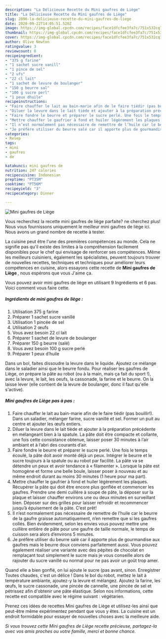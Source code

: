 ```yaml
---
description: "La Délicieuse Recette du Mini gaufres de Liège"
title: "La Délicieuse Recette du Mini gaufres de Liège"
slug: 2896-la-delicieuse-recette-du-mini-gaufres-de-liege
date: 2020-09-22T14:05:51.520Z
image: https://img-global.cpcdn.com/recipes/face1dfcfee3fa7c/751x532cq70/mini-gaufres-de-liege-photo-principale-de-la-recette.jpg
thumbnail: https://img-global.cpcdn.com/recipes/face1dfcfee3fa7c/751x532cq70/mini-gaufres-de-liege-photo-principale-de-la-recette.jpg
cover: https://img-global.cpcdn.com/recipes/face1dfcfee3fa7c/751x532cq70/mini-gaufres-de-liege-photo-principale-de-la-recette.jpg
author: Olive Newton
ratingvalue: 3
reviewcount: 8
recipeingredient:
- "375 g farine"
- "1 sachet sucre vanill"
- "1 pince de sel"
- "2 ufs"
- "22 cl lait"
- "1 sachet de levure de boulanger"
- "150 g beurre sal"
- "100 g sucre perl"
- "1 peux dhuile"
recipeinstructions:
- "Faire chauffer le lait au bain-marie afin de le faire tiédir (pas bouillir!). Dans un saladier, mélanger farine, sucre vanillé et sel. Former un puit au centre et ajouter les œufs entiers."
- "Diluer la levure dans le lait tiède et ajouter à la préparation précédente en mélangeant bien à la spatule. La pâte doit être compacte et collante, une fois cette consistance obtenue, laisser poser 30 minutes à l’air ambiant et à l’abri des courants d’air."
- "Faire fondre le beurre et préparer le sucre perlé. Une fois le temps écoulé, la pâte doit avoir monté déjà un peux. Intégrer le beurre et le sucre toujours à la spatule ou au robot par facilité. La pâte va se détendre un peux et avoir tendance à « filamenter ». Lorsque la pâte est homogène et forme une belle boule, laisser poser à nouveau et au même endroit durant au moins 30 minutes (1 heure pour ma part)."
- "Mettre chauffer le gaufrier à fond et huiler légèrement les plaques. Récupérer la pâte qui doit être encore plus gonflée et commencer les gaufres. Prendre une demi cuillère à soupe de pâte, la déposer sur la plaque et laisser chauffer environs une ou deux minutes en surveillant bien. Déposer sur des grilles pour laisser refroidir et recommencer jusqu’à épuisement de la pâte. C’est prêt!"
- "Il n’est normalement pas nécessaire de remettre de l’huile car le beurre de la gaufre graisse automatiquement, n’en remettre que si les gaufres collés. Bien évidemment, selon les envies vous pouvez mettre une cuillère entière de pâte pour une gaufre de taille normale, le temps de cuisson sera alors d’environs 5 minutes."
- "Je préfère utiliser du beurre salé car il apporte plus de gourmandise aux gaufres mais le beurre doux conviens parfaitement aussi. Vous pouvez également réaliser une variante avec des pépites de chocolat en remplaçant tout simplement le sucre mais je vous conseille alors de rajouter du sucre vanillé ou normal pour ne pas avoir un goût trop amer."
categories:
- Resep
tags:
- mini
- gaufres
- de

katakunci: mini gaufres de 
nutrition: 247 calories
recipecuisine: Indonesian
preptime: "PT35M"
cooktime: "PT56M"
recipeyield: "3"
recipecategory: Dinner

---
```



![Mini gaufres de Liège](https://img-global.cpcdn.com/recipes/face1dfcfee3fa7c/751x532cq70/mini-gaufres-de-liege-photo-principale-de-la-recette.jpg)

Vous recherchez la recette mini gaufres de liège parfaite? ne cherchez plus! Nous vous fournissons uniquement le meilleur mini gaufres de liège ici. Nous avons un grand nombre de recette à tester.

La cuisine peut être l'une des premières compétences au monde. Cela ne signifie pas qu'il existe des limites à la compréhension facilement disponibles pour le chef qui envisage de renforcer ses compétences. Même les meilleurs cuisiniers, également les spécialistes, peuvent toujours trouver de nouvelles recettes, techniques et techniques pour améliorer leurs compétences en cuisine, alors essayons cette recette de <strong> Mini gaufres de Liège </strong>, nous espérons que vous J'aime ça.

<!--inarticleads1-->

Vous pouvez avoir mini gaufres de liège en utilisant 9 Ingrédients et 6 pas. Voici comment vous faire cette.

##### Ingrédients de mini gaufres de liège :

1. Utilisation 375 g farine
1. Préparer 1 sachet sucre vanillé
1. Utilisation 1 pincée de sel
1. Utilisation 2 œufs
1. Vous avez besoin 22 cl lait
1. Préparer 1 sachet de levure de boulanger
1. Préparer 150 g beurre (salé)
1. Vous avez besoin 100 g sucre perlé
1. Préparer 1 peux d’huile


Dans un bol, faites dissoudre la levure dans le liquide. Ajoutez ce mélange dans le saladier ainsi que le beurre fondu. Pour réaliser les gaufres de Liège, on prépare la pâte au robot (ou à la main, mais ça fait du sport !), avec la levure, le lait, les oeufs, la cassonade, la farine et le beurre. On la laisse lever (elle contient de la levure de boulanger, donc il faut qu&#39;elle s&#39;active). 

<!--inarticleads2-->

##### Mini gaufres de Liège pas à pas :

1. Faire chauffer le lait au bain-marie afin de le faire tiédir (pas bouillir!). Dans un saladier, mélanger farine, sucre vanillé et sel. Former un puit au centre et ajouter les œufs entiers.
1. Diluer la levure dans le lait tiède et ajouter à la préparation précédente en mélangeant bien à la spatule. La pâte doit être compacte et collante, une fois cette consistance obtenue, laisser poser 30 minutes à l’air ambiant et à l’abri des courants d’air.
1. Faire fondre le beurre et préparer le sucre perlé. Une fois le temps écoulé, la pâte doit avoir monté déjà un peux. Intégrer le beurre et le sucre toujours à la spatule ou au robot par facilité. La pâte va se détendre un peux et avoir tendance à « filamenter ». Lorsque la pâte est homogène et forme une belle boule, laisser poser à nouveau et au même endroit durant au moins 30 minutes (1 heure pour ma part).
1. Mettre chauffer le gaufrier à fond et huiler légèrement les plaques. Récupérer la pâte qui doit être encore plus gonflée et commencer les gaufres. Prendre une demi cuillère à soupe de pâte, la déposer sur la plaque et laisser chauffer environs une ou deux minutes en surveillant bien. Déposer sur des grilles pour laisser refroidir et recommencer jusqu’à épuisement de la pâte. C’est prêt!
1. Il n’est normalement pas nécessaire de remettre de l’huile car le beurre de la gaufre graisse automatiquement, n’en remettre que si les gaufres collés. Bien évidemment, selon les envies vous pouvez mettre une cuillère entière de pâte pour une gaufre de taille normale, le temps de cuisson sera alors d’environs 5 minutes.
1. Je préfère utiliser du beurre salé car il apporte plus de gourmandise aux gaufres mais le beurre doux conviens parfaitement aussi. Vous pouvez également réaliser une variante avec des pépites de chocolat en remplaçant tout simplement le sucre mais je vous conseille alors de rajouter du sucre vanillé ou normal pour ne pas avoir un goût trop amer.


Quand elle a bien gonflé, on lui ajoute le sucre (pas avant, sinon. Enregistrer Toutes chaudes, c&#39;est un délice ! Dans le bol du robot, mettez le lait à température ambiante, ajoutez-y la levure et mélangez. Ajoutez la farine, les œufs, le sucre cassonade, une pincée de cannelle, une pincée de sel et pétrissez afin d&#39;obtenir une pâte élastique. Selon nos informations, cette recette est compatible avec le régime suivant : végétarien. 

<!--inarticleads1-->

<p>
Prenez ces idées de recettes Mini gaufres de Liège et utilisez-les ainsi que peut-être même expérimentez pendant que vous y êtes. La cuisine est un endroit formidable pour essayer de nouvelles choses avec la meilleure aide.
</p>

<p>
<i>Si vous trouvez cette Mini gaufres de Liège recette précieuse, partagez-la avec vos amis proches ou votre famille, merci et bonne chance.</i>
</p>
